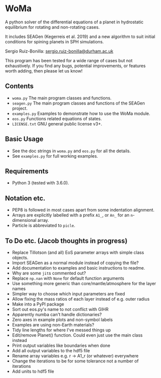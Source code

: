 WoMa
======

A python solver of the differential equations of a planet in hydrostatic
equilibrium for rotating and non-rotating cases.

It includes SEAGen (Kegerreis et al. 2019) and a new algorithm
to suit initial conditions for spining planets in SPH simulations.

Sergio Ruiz-Bonilla: sergio.ruiz-bonilla@durham.ac.uk  

This program has been tested for a wide range of cases but not exhaustively. If
you find any bugs, potential improvements, or features worth adding, then please
let us know!


Contents
--------
+ `woma.py` The main program classes and functions.
+ `seagen.py` The main program classes and functions of the SEAGen project.
+ `examples.py` Examples to demonstrate how to use the WoMa module.
+ `eos.py` Functions related equations of states.
+ `LICENSE.txt` GNU general public license v3+.


Basic Usage
-----------
+ See the doc strings in `woma.py` and `eos.py` for all the details.
+ See `examples.py` for full working examples.


Requirements
------------
+ Python 3 (tested with 3.6.0).


Notation etc.
-------------
+ PEP8 is followed in most cases apart from some indentation alignment.
+ Arrays are explicitly labelled with a prefix `A1_`, or `An_` for an
    `n`-dimensional array.
+ Particle is abbreviated to `picle`.


To Do etc. (Jacob thoughts in progress)
---------------------------------------
+ Replace Tillotson (and all) EoS parameter arrays with simple class objects.
+ Import SEAGen as a normal module instead of copying the file?
+ Add documentation to examples and basic instructions to readme.
+ Why are some `jit`s commented out?
+ Replace `np.nan` with `None` for default function arguments
+ Use something more generic than core/mantle/atmosphere for the layer names
+ Simpler way to choose which input parameters are fixed
+ Allow fixing the mass ratios of each layer instead of e.g. outer radius 
+ Make into a PyPI package
+ Sort out eos.py's name to not conflict with GIHR
+ Apparently numba can't handle dictionaries?
+ Zero axes in example plots and non-symbol labels
+ Examples are using non-Earth materials?
+ Tidy line lengths for where I've messed things up
+ Edit/remove Planet() function. Could even just use the main class instead
+ Print output variables like boundaries when done
+ Add all output variables to the hdf5 file
+ Rename array variables e.g. r -> A1_r (or whatever) everywhere
+ Change the iterations to be for some tolerance not a number of iterations
+ Add units to hdf5 file
